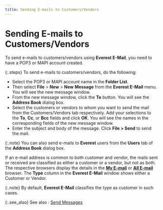 ```yaml
---
title: Sending E-mails to Customers/Vendors
---
```


# Sending E-mails to Customers/Vendors


To send e-mails to customers/vendors using **Everest 
 E-Mail**, you need to have a POP3 or MAPI account created.


{:.steps}
To send e-mails to customers/vendors, do  the following:

- Select the  POP3 or MAPI account name in the **Folder 
 List**.
- Then select  **File** > **New**  > **New** **Message**  from the **Everest E-Mail** menu.  You will see the new message window.
- From the new  message window, click the **To** button.  You will see the **Address Book**  dialog box.
- Select the  customers or vendors to whom you want to send the mail from the Customers/Vendors  tab respectively. Add your selections to the **To**,  **Cc**, or **Bcc**  fields and click **OK**. You will  see the names in the corresponding fields of the new message window.
- Enter the subject  and body of the message. Click **File &gt; 
 Send** to send the mail.



{:.note}
You can also send e-mails to **Everest**  users from the **Users** tab of the  **Address Book** dialog box.


If an e-mail address is common to both customer and vendor, the mails  sent or received are classified as either a customer or a vendor, but  not as both. The respective browsers display the details in the [**My E-mail**]({{site.eml_baseurl}}/misc/my_e_mail_browser.html) or [**All E-mail**]({{site.eml_baseurl}}/misc/all_e_mail_browser.html) browser. The **Type**  column in the **Everest E-Mail** window  shows either a Customer or Vendor.


{:.note}
By default, **Everest 
 E-Mail** classifies the type as customer in such cases.


{:.see_also}
See also
: [Send Messages]({{site.eml_baseurl}}/use-everest-e-mail/send_messages.html)
